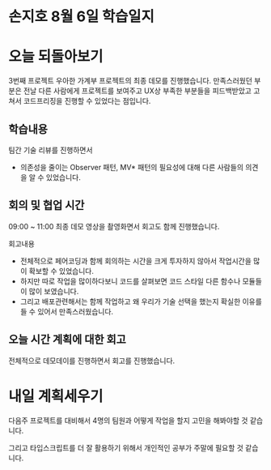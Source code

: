 # 손지호 8월 6일 학습일지

# 오늘 되돌아보기

3번째 프로젝트 우아한 가계부 프로젝트의 최종 데모를 진행했습니다. 만족스러웠던 부분은 전날 다른 사람에게 프로젝트를 보여주고
UX상 부족한 부분들을 피드백받았고 고쳐서 코드프리징을 진행할 수 있었다는 점입니다.

## 학습내용

팀간 기술 리뷰를 진행하면서

- 의존성을 줄이는 Observer 패턴, MV\* 패턴의 필요성에 대해 다른 사람들의 의견을 알 수 있었습니다.

## 회의 및 협업 시간

09:00 ~ 11:00 최종 데모 영상을 촬영화면서 회고도 함께 진행했습니다.

회고내용

- 전체적으로 페어코딩과 함께 회의하는 시간을 크게 투자하지 않아서 작업시간을 많이 확보할 수 있었습니다.
- 하지만 따로 작업을 많이하다보니 코드를 살펴보면 코드 스타일 다른 함수나 모듈들이 많이 보였습니다.
- 그리고 배포관련해서는 함께 작업하고 왜 우리가 기술 선택을 했는지 확실한 이유를 들 수 있어서 만족스러웠습니다.

## 오늘 시간 계획에 대한 회고

전체적으로 데모데이를 진행하면서 회고를 진행했습니다.

# 내일 계획세우기

다음주 프로젝트를 대비해서 4명의 팀원과 어떻게 작업을 할지 고민을 해봐야할 것 같습니다.

그리고 타입스크립트를 더 잘 활용하기 위해서 개인적인 공부가 주말에 필요할 것 같습니다.

